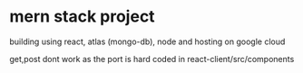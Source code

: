# mern stack project
building using react, atlas (mongo-db), node and hosting on google cloud

get,post dont work as the port is hard coded in react-client/src/components

